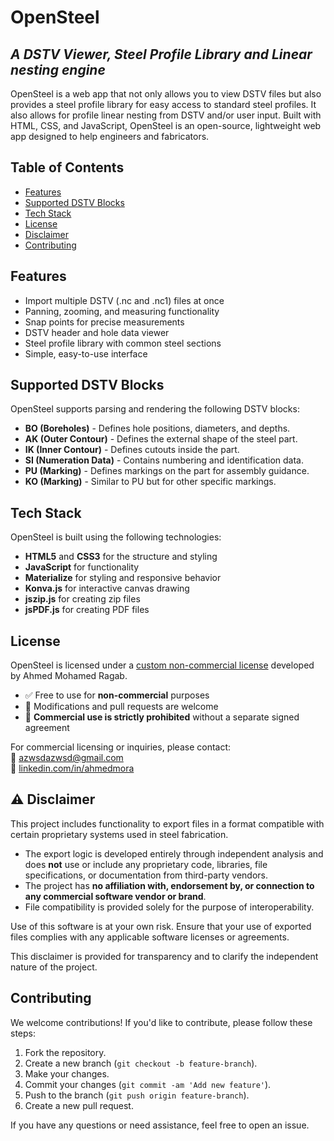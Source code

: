 # OpenSteel

## _A DSTV Viewer, Steel Profile Library and Linear nesting engine_

OpenSteel is a web app that not only allows you to view DSTV files but also provides a steel profile library for easy access to standard steel profiles. It also allows for profile linear nesting from DSTV and/or user input. Built with HTML, CSS, and JavaScript, OpenSteel is an open-source, lightweight web app designed to help engineers and fabricators.

## Table of Contents

- [Features](#features)
- [Supported DSTV Blocks](#supported-dstv-blocks)
- [Tech Stack](#tech-stack)
- [License](#license)
- [Disclaimer](#Disclaimer)
- [Contributing](#contributing)

## Features

- Import multiple DSTV (.nc and .nc1) files at once
- Panning, zooming, and measuring functionality
- Snap points for precise measurements
- DSTV header and hole data viewer
- Steel profile library with common steel sections
- Simple, easy-to-use interface

## Supported DSTV Blocks

OpenSteel supports parsing and rendering the following DSTV blocks:

- **BO (Boreholes)** - Defines hole positions, diameters, and depths.
- **AK (Outer Contour)** - Defines the external shape of the steel part.
- **IK (Inner Contour)** - Defines cutouts inside the part.
- **SI (Numeration Data)** - Contains numbering and identification data.
- **PU (Marking)** - Defines markings on the part for assembly guidance.
- **KO (Marking)** - Similar to PU but for other specific markings.

## Tech Stack

OpenSteel is built using the following technologies:

- **HTML5** and **CSS3** for the structure and styling
- **JavaScript** for functionality
- **Materialize** for styling and responsive behavior
- **Konva.js** for interactive canvas drawing
- **jszip.js** for creating zip files
- **jsPDF.js** for creating PDF files

## License

OpenSteel is licensed under a [custom non-commercial license](LICENSE.md) developed by Ahmed Mohamed Ragab.

- ✅ Free to use for **non-commercial** purposes
- 🔧 Modifications and pull requests are welcome
- 🚫 **Commercial use is strictly prohibited** without a separate signed agreement

For commercial licensing or inquiries, please contact:  
📧 [azwsdazwsd@gmail.com](mailto:azwsdazwsd@gmail.com)  
🔗 [linkedin.com/in/ahmedmora](https://www.linkedin.com/in/ahmedmora)

## ⚠️ Disclaimer

This project includes functionality to export files in a format compatible with certain proprietary systems used in steel fabrication.

- The export logic is developed entirely through independent analysis and does **not** use or include any proprietary code, libraries, file specifications, or documentation from third-party vendors.
- The project has **no affiliation with, endorsement by, or connection to any commercial software vendor or brand**.
- File compatibility is provided solely for the purpose of interoperability.

Use of this software is at your own risk. Ensure that your use of exported files complies with any applicable software licenses or agreements.

This disclaimer is provided for transparency and to clarify the independent nature of the project.

## Contributing

We welcome contributions! If you'd like to contribute, please follow these steps:

1. Fork the repository.
2. Create a new branch (`git checkout -b feature-branch`).
3. Make your changes.
4. Commit your changes (`git commit -am 'Add new feature'`).
5. Push to the branch (`git push origin feature-branch`).
6. Create a new pull request.

If you have any questions or need assistance, feel free to open an issue.